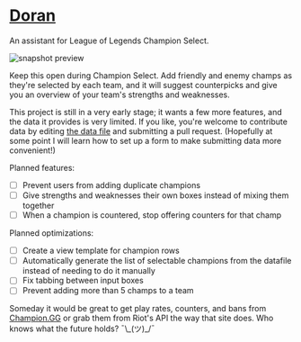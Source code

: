 # [Doran](http://champion-select-assistant.herokuapp.com/)
An assistant for League of Legends Champion Select.

![snapshot preview](http://champion-select-assistant.herokuapp.com/readme-snapshot.png)

Keep this open during Champion Select. Add friendly and enemy champs as they're selected by each team, and it will suggest counterpicks and give you an overview of your team's strengths and weaknesses.

This project is still in a very early stage; it wants a few more features, and the data it provides is very limited. If you like, you're welcome to contribute data by editing [the data file](https://github.com/DawnPaladin/Doran/blob/master/champ_data.json) and submitting a pull request. (Hopefully at some point I will learn how to set up a form to make submitting data more convenient!)

Planned features:

- [ ] Prevent users from adding duplicate champions
- [ ] Give strengths and weaknesses their own boxes instead of mixing them together
- [ ] When a champion is countered, stop offering counters for that champ

Planned optimizations:

- [ ] Create a view template for champion rows
- [ ] Automatically generate the list of selectable champions from the datafile instead of needing to do it manually
- [ ] Fix tabbing between input boxes
- [ ] Prevent adding more than 5 champs to a team

Someday it would be great to get play rates, counters, and bans from [Champion.GG](http://champion.gg) or grab them from Riot's API the way that site does. Who knows what the future holds? ¯\\\_(ツ)_/¯
